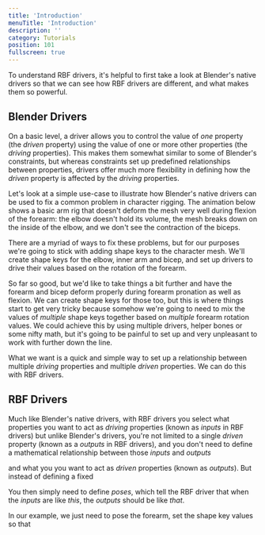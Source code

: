 ```yaml
---
title: 'Introduction'
menuTitle: 'Introduction'
description: ''
category: Tutorials
position: 101
fullscreen: true
---
```


To understand RBF drivers, it's helpful to first take a look at Blender's native drivers so that we can see how RBF drivers are different, and what makes them so powerful.

## Blender Drivers

On a basic level, a driver allows you to control the value of *one* property (the *driven* property) using the value of one or more other properties (the *driving* properties). This makes them somewhat similar to some of Blender's constraints, but whereas constraints set up predefined relationships between properties, drivers offer much more flexibility in defining how the *driven* property is affected by the *driving* properties.

Let's look at a simple use-case to illustrate how Blender's native drivers can be used to fix a common problem in character rigging. The animation below shows a basic arm rig that doesn't deform the mesh very well during flexion of the forearm: the elbow doesn't hold its volume, the mesh breaks down on the inside of the elbow, and we don't see the contraction of the biceps.

There are a myriad of ways to fix these problems, but for our purposes we're going to stick with adding shape keys to the character mesh. We'll create shape keys for the elbow, inner arm and bicep, and set up drivers to drive their values based on the rotation of the forearm.

So far so good, but we'd like to take things a bit further and have the forearm and bicep deform properly during forearm pronation as well as flexion. We can create shape keys for those too, but this is where things start to get very tricky because somehow we're going to need to mix the values of *multiple* shape keys together based on *multiple* forearm rotation values. We could achieve this by using multiple drivers, helper bones or some nifty math, but it's going to be painful to set up and very unpleasant to work with further down the line.

What we want is a quick and simple way to set up a relationship between multiple *driving* properties and multiple *driven* properties. We can do this with RBF drivers.

## RBF Drivers

Much like Blender's native drivers, with RBF drivers you select what properties you want to act as *driving* properties (known as *inputs* in RBF drivers) but unlike Blender's drivers, you're not limited to a single *driven* property (known as a *outputs* in RBF drivers), and you don't need to define a mathematical relationship between those *inputs* and *outputs*

and what you  you want to act as *driven* properties (known as *outputs*). But instead of defining a fixed 

You then simply need to define *poses*, which tell the
RBF driver that when the *inputs* are like *this*, the *outputs* should be like *that*.

In our example, we just need to pose the forearm, set the shape key values so that 


